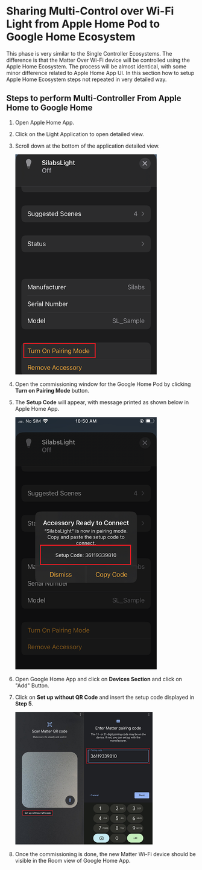 # Sharing Multi-Control over Wi-Fi Light from Apple Home Pod to Google Home Ecosystem

This phase is very similar to the Single Controller Ecosystems. The difference is that the Matter Over Wi-Fi device will be controlled using the Apple Home Ecosystem. The process will be almost identical, with some minor difference related to Apple Home App UI.
In this section how to setup Apple Home Ecosystem steps not repeated in very detailed way.

## Steps to perform Multi-Controller From Apple Home to Google Home

1. Open Apple Home App.
2. Click on the Light Application to open detailed view.
3. Scroll down at the bottom of the application detailed view.

    ![Silicon Labs - design](../wifi/images/matter-apple-application-info.png)
4. Open the commissioning window for the Google Home Pod by clicking **Turn on Pairing Mode** button.
5. The **Setup Code** will appear, with message printed as shown below in Apple Home App.

    ![Silicon Labs - design](../wifi/images/matter-apple-application-setup-code.png)
6. Open Google Home App and click on **Devices Section** and click on "Add" Button.
7. Click on **Set up without QR Code** and insert the setup code displayed in **Step 5**.

   ![Silicon Labs - design](../wifi/images/matter-google-add-setup-code.png)
9. Once the commissioning is done, the new Matter Wi-Fi device should be visible in the Room view of Google Home App.